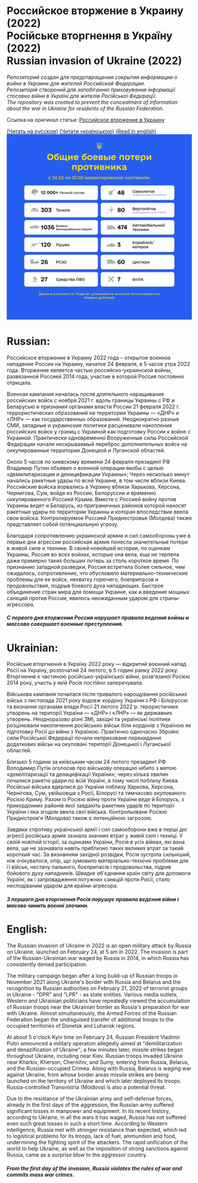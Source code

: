 # Российское вторжение в Украину (2022)<br>Російське вторгнення в Україну (2022)<br> Russian invasion of Ukraine (2022)

*Репозиторий создан для предотвращения сокрытия информации о войне в Украине для жителей Российской Федерации.*<br>
*Репозиторій створений для запобіганню приховування інформації стосовно війни в Україні для жителів Російської Федерації.*<br>
*The repository was created to prevent the concealment of information about the war in Ukraine for residents of the Russian Federation.*

Ссылка на оригинал статьи: [Российское вторжение в Украину](https://uk.wikipedia.org/wiki/%D0%A0%D0%BE%D1%81%D1%96%D0%B9%D1%81%D1%8C%D0%BA%D0%B5_%D0%B2%D1%82%D0%BE%D1%80%D0%B3%D0%BD%D0%B5%D0%BD%D0%BD%D1%8F_%D0%B2_%D0%A3%D0%BA%D1%80%D0%B0%D1%97%D0%BD%D1%83_(2022))

[(Читать на русском)](#Russian)
[(Читати українською)](#Ukrainian)
[(Read in english)](#English)
![alt text](report.jpg)

# Russian:
Российское вторжение в Украину 2022 года – открытое военное нападение России на Украину, начатое 24 февраля, в 5 часов утра 2022 года. Вторжение является частью российско-украинской войны, развязанной Россией 2014 года, участие в которой Россия постоянно отрицала.

Военная кампания началась после длительного наращивания российских войск с ноября 2021 г. вдоль границы Украины с РФ и Беларусью и признания органами власти России 21 февраля 2022 г. террористических образований на территории Украины — «ДНР» и «ЛНР» — как государственных образований. Неоднократно разные СМИ, западные и украинские политики расценивали накопления российских войск у границ с Украиной как подготовку России к войне с Украиной. Практически одновременно Вооруженные силы Российской Федерации начали нескрываемый переброс дополнительных войск на оккупированные территории Донецкой и Луганской областей.

Около 5 часов по киевскому времени 24 февраля президент РФ Владимир Путин объявил о военной операции якобы с целью «демилитаризации и деницификации Украины»; Через несколько минут начались ракетные удары по всей Украине, в том числе вблизи Киева. Российские войска ворвались в Украину вблизи Харькова, Херсона, Чернигова, Сум, войдя из России, Белоруссии и временно оккупированного Россией Крыма. Вместе с Россией войну против Украины ведет и Беларусь, из приграничных районов которой наносят ракетные удары по территории Украины и которая впоследствии ввела свои войска. Контролируемое Россией Приднестровье (Молдова) также представляет собой потенциальную угрозу.

Благодаря сопротивлению украинской армии и сил самообороны уже в первые дни агрессии российская армия понесла значительные потери в живой силе и технике. В своей новейшей истории, по оценкам Украины, Россия во всех войнах, которые она вела, еще не терпела даже примерно таких больших потерь за столь короткое время. По признанию западной разведки, Россия встретила более сильное, чем ожидалось, сопротивление, что обусловило материально-технические проблемы для ее войск, нехватку горючего, боеприпасов и продовольствия, подрыв боевого духа нападающих. Быстрое объединение стран мира для помощи Украине, как и введение мощных санкций против России, явилось неожиданным ударом для страны-агрессора.

##### С первого дня вторжения Россия нарушает правила ведения войны и массово совершает военные преступления.

# Ukrainian:

Російське вторгнення в Україну 2022 року — відкритий воєнний напад Росії на Україну, розпочатий 24 лютого, в 5 годині ранку 2022 року. Вторгнення є частиною російсько-української війни, розв'язаної Росією 2014 року, участь у якій Росія постійно заперечувала.

Військова кампанія почалася після тривалого нарощування російських військ з листопада 2021 року вздовж кордону України з РФ і Білоруссю та визнання органами влади Росії 21 лютого 2022 р. терористичних утворень на території України — «ДНР» і «ЛНР» — як державних утворень. Неодноразово різні ЗМІ, західні та українські політики розцінювали накопичення російських військ біля кордонів з Україною як підготовку Росії до війни з Україною. Практично одночасно Збройні сили Російської Федерації почали неприховане перекидання додаткових військ на окуповані території Донецької і Луганської областей.

Близько 5 години за київським часом 24 лютого президент РФ Володимир Путін оголосив про військову операцію нібито з метою «демілітаризації та денацифікації України»; через кілька хвилин почалися ракетні удари по всій Україні, в тому числі поблизу Києва. Російські війська вдерлися до України поблизу Харкова, Херсона, Чернігова, Сум, увійшовши з Росії, Білорусі та тимчасово окупованого Росією Криму. Разом із Росією війну проти України веде й Білорусь, з прикордонних районів якої завдають ракетних ударів по території України і яка згодом ввела свої війська. Контрольоване Росією Придністров'я (Молдова) також є потенційною загрозою.

Завдяки спротиву української армії і сил самооборони вже в перші дні агресії російська армія зазнала значних втрат у живій силі і техніці. У своїй новітній історії, за оцінками України, Росія в усіх війнах, які вона вела, ще не зазнавала навіть приблизно таких великих втрат за такий короткий час. За визнанням західної розвідки, Росія зустріла сильніший, ніж очікувалося, опір, що зумовило матеріально-технічні проблеми для її військ, нестачу пального, боєприпасів і продовольства, підрив бойового духу нападників. Швидке об'єднання країн світу для допомоги Україні, як і запровадження потужних санкцій проти Росії, стало несподіваним ударом для країни-агресора.

##### З першого дня вторгнення Росія порушує правила ведення війни і масово чинить воєнні злочини.

# English:
The Russian invasion of Ukraine in 2022 is an open military attack by Russia on Ukraine, launched on February 24, at 5 am in 2022. The invasion is part of the Russian-Ukrainian war waged by Russia in 2014, in which Russia has consistently denied participation.

The military campaign began after a long build-up of Russian troops in November 2021 along Ukraine's border with Russia and Belarus and the recognition by Russian authorities on February 21, 2022 of terrorist groups in Ukraine - "DPR" and "LPR" - as state entities. Various media outlets, Western and Ukrainian politicians have repeatedly viewed the accumulation of Russian troops near the Ukrainian border as Russia's preparation for war with Ukraine. Almost simultaneously, the Armed Forces of the Russian Federation began the undisguised transfer of additional troops to the occupied territories of Donetsk and Luhansk regions.

At about 5 o'clock Kyiv time on February 24, Russian President Vladimir Putin announced a military operation allegedly aimed at "demilitarization and denazification of Ukraine"; a few minutes later, missile strikes began throughout Ukraine, including near Kiev. Russian troops invaded Ukraine near Kharkiv, Kherson, Chernihiv, and Sumy, entering from Russia, Belarus, and the Russian-occupied Crimea. Along with Russia, Belarus is waging war against Ukraine, from whose border areas missile strikes are being launched on the territory of Ukraine and which later deployed its troops. Russia-controlled Transnistria (Moldova) is also a potential threat.

Due to the resistance of the Ukrainian army and self-defense forces, already in the first days of the aggression, the Russian army suffered significant losses in manpower and equipment. In its recent history, according to Ukraine, in all the wars it has waged, Russia has not suffered even such great losses in such a short time. According to Western intelligence, Russia met with stronger resistance than expected, which led to logistical problems for its troops, lack of fuel, ammunition and food, undermining the fighting spirit of the attackers. The rapid unification of the world to help Ukraine, as well as the imposition of strong sanctions against Russia, came as a surprise blow to the aggressor country.

##### From the first day of the invasion, Russia violates the rules of war and commits mass war crimes.